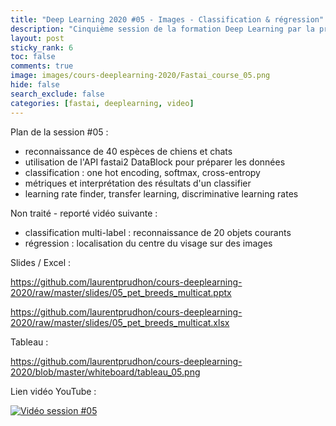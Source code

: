 ```yaml
---
title: "Deep Learning 2020 #05 - Images - Classification & régression"
description: "Cinquième session de la formation Deep Learning par la pratique 2020."
layout: post
sticky_rank: 6
toc: false
comments: true
image: images/cours-deeplearning-2020/Fastai_course_05.png
hide: false
search_exclude: false
categories: [fastai, deeplearning, video]
---
```


Plan de la session #05 :
- reconnaissance de 40 espèces de chiens et chats
- utilisation de l'API fastai2 DataBlock pour préparer les données
- classification : one hot encoding, softmax, cross-entropy
- métriques et interprétation des résultats d'un classifier
- learning rate finder, transfer learning, discriminative learning rates

Non traité - reporté vidéo suivante :
- classification multi-label : reconnaissance de 20 objets courants
- régression : localisation du centre du visage sur des images

Slides / Excel :

https://github.com/laurentprudhon/cours-deeplearning-2020/raw/master/slides/05_pet_breeds_multicat.pptx

https://github.com/laurentprudhon/cours-deeplearning-2020/raw/master/slides/05_pet_breeds_multicat.xlsx

Tableau :

https://github.com/laurentprudhon/cours-deeplearning-2020/blob/master/whiteboard/tableau_05.png

Lien vidéo YouTube :

[![Vidéo session #05](https://img.youtube.com/vi/eI0xVsXhJ7Y/0.jpg)](https://www.youtube.com/watch?v=eI0xVsXhJ7Y)
